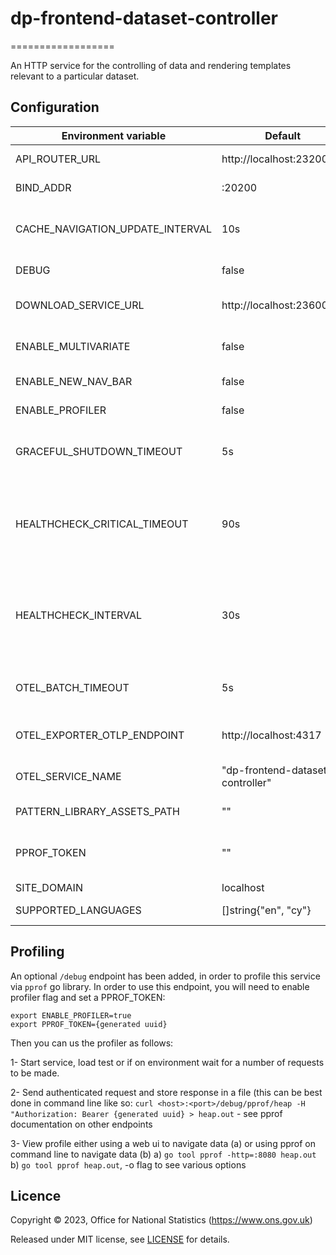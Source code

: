 # dp-frontend-dataset-controller

==================

An HTTP service for the controlling of data and rendering templates relevant to a particular dataset.

## Configuration

| Environment variable             | Default                          | Description                                                                                                                                           |
| -------------------------------- | -------------------------------- | ----------------------------------------------------------------------------------------------------------------------------------------------------- |
| API_ROUTER_URL                   | http://localhost:23200/v1        | The URL of the [dp-api-router](https://github.com/ONSdigital/dp-api-router)                                                                           |
| BIND_ADDR                        | :20200                           | The host and port to bind to.                                                                                                                         |
| CACHE_NAVIGATION_UPDATE_INTERVAL | 10s                              | How often the navigation cache is updated                                                                                                             |
| DEBUG                            | false                            | Enable debug mode                                                                                                                                     |
| DOWNLOAD_SERVICE_URL             | http://localhost:23600           | The URL of [dp-download-service](https://www.github.com/ONSdigital/dp-download-service).                                                              |
| ENABLE_MULTIVARIATE              | false                            | Enable 2021 [multivariate datasets](https://github.com/ONSdigital/dp-dataset-api/blob/5f9f4218b65aae4803809f4a876e9f72b9bf5305/models/dataset.go#L43) |
| ENABLE_NEW_NAV_BAR               | false                            | Enable new nav bar                                                                                                                                    |
| ENABLE_PROFILER                  | false                            | Flag to enable go profiler                                                                                                                            |
| GRACEFUL_SHUTDOWN_TIMEOUT        | 5s                               | The graceful shutdown timeout in seconds                                                                                                              |
| HEALTHCHECK_CRITICAL_TIMEOUT     | 90s                              | The time taken for the health changes from warning state to critical due to subsystem check failures                                                  |
| HEALTHCHECK_INTERVAL             | 30s                              | The time between calling healthcheck endpoints for check subsystems                                                                                   |
| OTEL_BATCH_TIMEOUT               | 5s                               | Interval between pushes to OT Collector                                                                                                               |
| OTEL_EXPORTER_OTLP_ENDPOINT      | http://localhost:4317            | URL for OpenTelemetry endpoint                                                                                                                        |
| OTEL_SERVICE_NAME                | "dp-frontend-dataset-controller" | Service name to report to telemetry tools                                                                                                             |
| PATTERN_LIBRARY_ASSETS_PATH      | ""                               | Pattern library location                                                                                                                              |
| PPROF_TOKEN                      | ""                               | The profiling token to access service profiling                                                                                                       |
| SITE_DOMAIN                      | localhost                        |                                                                                                                                                       |
| SUPPORTED_LANGUAGES              | []string{"en", "cy"}             | Supported languages                                                                                                                                   |

## Profiling

An optional `/debug` endpoint has been added, in order to profile this service via `pprof` go library.
In order to use this endpoint, you will need to enable profiler flag and set a PPROF_TOKEN:

```
export ENABLE_PROFILER=true
export PPROF_TOKEN={generated uuid}
```

Then you can us the profiler as follows:

1- Start service, load test or if on environment wait for a number of requests to be made.

2- Send authenticated request and store response in a file (this can be best done in command line like so: `curl <host>:<port>/debug/pprof/heap -H "Authorization: Bearer {generated uuid} > heap.out` - see pprof documentation on other endpoints

3- View profile either using a web ui to navigate data (a) or using pprof on command line to navigate data (b)
a) `go tool pprof -http=:8080 heap.out`
b) `go tool pprof heap.out`, -o flag to see various options

## Licence

Copyright © 2023, Office for National Statistics (https://www.ons.gov.uk)

Released under MIT license, see [LICENSE](LICENSE.md) for details.
